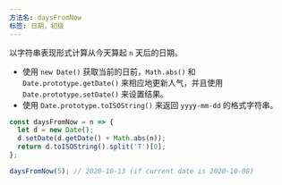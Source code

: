 ```yaml
---
方法名: daysFromNow
标签: 日期，初级
---
```


以字符串表现形式计算从今天算起 `n` 天后的日期。

- 使用 `new Date()` 获取当前的日前，`Math.abs()` 和 `Date.prototype.getDate()` 来相应地更新人气，并且使用 `Date.prototype.setDate()` 来设置结果。
- 使用 `Date.prototype.toISOString()` 来返回 `yyyy-mm-dd` 的格式字符串。

```js
const daysFromNow = n => {
  let d = new Date();
  d.setDate(d.getDate() + Math.abs(n));
  return d.toISOString().split('T')[0];
};
```

```js
daysFromNow(5); // 2020-10-13 (if current date is 2020-10-08)
```
